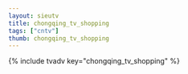 ```yaml
--- 
layout: sieutv
title: chongqing_tv_shopping
tags: ["cntv"]
thumb: chongqing_tv_shopping
---
```

{% include tvadv key="chongqing_tv_shopping" %}
